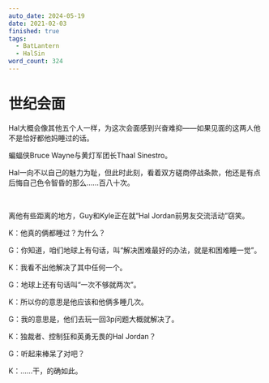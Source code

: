 ```yaml
---
auto_date: 2024-05-19
date: 2021-02-03
finished: true
tags:
  - BatLantern
  - HalSin
word_count: 324
---
```


# 世纪会面

Hal大概会像其他五个人一样，为这次会面感到兴奋难抑——如果见面的这两人他不是恰好都他妈睡过的话。

蝙蝠侠Bruce Wayne与黄灯军团长Thaal Sinestro。

Hal一向不以自己的魅力为耻，但此时此刻，看着双方磋商停战条款，他还是有点后悔自己色令智昏的那么……百八十次。

<br>

离他有些距离的地方，Guy和Kyle正在就“Hal Jordan前男友交流活动”窃笑。

K：他真的俩都睡过？为什么？

G：你知道，咱们地球上有句话，叫“解决困难最好的办法，就是和困难睡一觉”。

K：我看不出他解决了其中任何一个。

G：地球上还有句话叫“一次不够就两次”。

K：所以你的意思是他应该和他俩多睡几次。

G：我的意思是，他们去玩一回3p问题大概就解决了。

K：独裁者、控制狂和英勇无畏的Hal Jordan？

G：听起来棒呆了对吧？

K：……干，的确如此。
